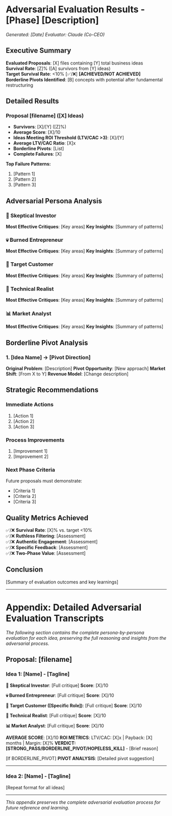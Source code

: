 # Adversarial Evaluation Results - [Phase] [Description]
*Generated: [Date]*
*Evaluator: Claude (Co-CEO)*

## Executive Summary

**Evaluated Proposals**: [X] files containing [Y] total business ideas  
**Survival Rate**: [Z]% ([A] survivors from [Y] ideas)  
**Target Survival Rate**: <10% [✅/❌] **[ACHIEVED/NOT ACHIEVED]**  
**Borderline Pivots Identified**: [B] concepts with potential after fundamental restructuring

## Detailed Results

### Proposal [filename] ([X] Ideas)
- **Survivors**: [X]/[Y] ([Z]%)
- **Average Score**: [X]/10
- **Ideas Meeting ROI Threshold (LTV/CAC >3)**: [X]/[Y]
- **Average LTV/CAC Ratio**: [X]x
- **Borderline Pivots**: [List]
- **Complete Failures**: [X]

**Top Failure Patterns:**
1. [Pattern 1]
2. [Pattern 2]
3. [Pattern 3]

## Adversarial Persona Analysis

### 🎯 Skeptical Investor
**Most Effective Critiques**: [Key areas]
**Key Insights**: [Summary of patterns]

### 💀 Burned Entrepreneur  
**Most Effective Critiques**: [Key areas]
**Key Insights**: [Summary of patterns]

### 👤 Target Customer
**Most Effective Critiques**: [Key areas]
**Key Insights**: [Summary of patterns]

### 🔧 Technical Realist
**Most Effective Critiques**: [Key areas]
**Key Insights**: [Summary of patterns]

### 📊 Market Analyst
**Most Effective Critiques**: [Key areas]
**Key Insights**: [Summary of patterns]

## Borderline Pivot Analysis

### 1. [Idea Name] → [Pivot Direction]
**Original Problem**: [Description]
**Pivot Opportunity**: [New approach]
**Market Shift**: [From X to Y]
**Revenue Model**: [Change description]

## Strategic Recommendations

### Immediate Actions
1. [Action 1]
2. [Action 2]
3. [Action 3]

### Process Improvements
1. [Improvement 1]
2. [Improvement 2]

### Next Phase Criteria
Future proposals must demonstrate:
- [Criteria 1]
- [Criteria 2]
- [Criteria 3]

## Quality Metrics Achieved

✅/❌ **Survival Rate**: [X]% vs. target <10%  
✅/❌ **Ruthless Filtering**: [Assessment]  
✅/❌ **Authentic Engagement**: [Assessment]  
✅/❌ **Specific Feedback**: [Assessment]  
✅/❌ **Two-Phase Value**: [Assessment]

## Conclusion

[Summary of evaluation outcomes and key learnings]

---

# Appendix: Detailed Adversarial Evaluation Transcripts

*The following section contains the complete persona-by-persona evaluation for each idea, preserving the full reasoning and insights from the adversarial process.*

## Proposal: [filename]

### Idea 1: [Name] - [Tagline]

**🎯 Skeptical Investor**: [Full critique]
**Score**: [X]/10

**💀 Burned Entrepreneur**: [Full critique]
**Score**: [X]/10

**👤 Target Customer ([Specific Role])**: [Full critique]
**Score**: [X]/10

**🔧 Technical Realist**: [Full critique]
**Score**: [X]/10

**📊 Market Analyst**: [Full critique]
**Score**: [X]/10

**AVERAGE SCORE**: [X]/10
**ROI METRICS**: LTV/CAC: [X]x | Payback: [X] months | Margin: [X]%
**VERDICT: [STRONG_PASS/BORDERLINE_PIVOT/HOPELESS_KILL]** - [Brief reason]

[If BORDERLINE_PIVOT]
**PIVOT ANALYSIS**: [Detailed pivot suggestion]

---

### Idea 2: [Name] - [Tagline]

[Repeat format for all ideas]

---

*This appendix preserves the complete adversarial evaluation process for future reference and learning.*